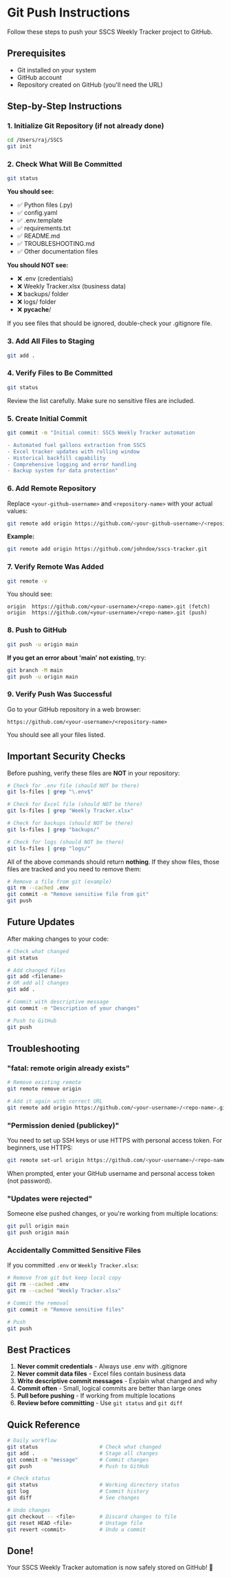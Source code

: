 # Git Push Instructions

Follow these steps to push your SSCS Weekly Tracker project to GitHub.

## Prerequisites

- Git installed on your system
- GitHub account
- Repository created on GitHub (you'll need the URL)

## Step-by-Step Instructions

### 1. Initialize Git Repository (if not already done)

```bash
cd /Users/raj/SSCS
git init
```

### 2. Check What Will Be Committed

```bash
git status
```

**You should see:**
- ✅ Python files (.py)
- ✅ config.yaml
- ✅ .env.template
- ✅ requirements.txt
- ✅ README.md
- ✅ TROUBLESHOOTING.md
- ✅ Other documentation files

**You should NOT see:**
- ❌ .env (credentials)
- ❌ Weekly Tracker.xlsx (business data)
- ❌ backups/ folder
- ❌ logs/ folder
- ❌ __pycache__/

If you see files that should be ignored, double-check your .gitignore file.

### 3. Add All Files to Staging

```bash
git add .
```

### 4. Verify Files to Be Committed

```bash
git status
```

Review the list carefully. Make sure no sensitive files are included.

### 5. Create Initial Commit

```bash
git commit -m "Initial commit: SSCS Weekly Tracker automation

- Automated fuel gallons extraction from SSCS
- Excel tracker updates with rolling window
- Historical backfill capability
- Comprehensive logging and error handling
- Backup system for data protection"
```

### 6. Add Remote Repository

Replace `<your-github-username>` and `<repository-name>` with your actual values:

```bash
git remote add origin https://github.com/<your-github-username>/<repository-name>.git
```

**Example:**
```bash
git remote add origin https://github.com/johndoe/sscs-tracker.git
```

### 7. Verify Remote Was Added

```bash
git remote -v
```

You should see:
```
origin  https://github.com/<your-username>/<repo-name>.git (fetch)
origin  https://github.com/<your-username>/<repo-name>.git (push)
```

### 8. Push to GitHub

```bash
git push -u origin main
```

**If you get an error about 'main' not existing**, try:
```bash
git branch -M main
git push -u origin main
```

### 9. Verify Push Was Successful

Go to your GitHub repository in a web browser:
```
https://github.com/<your-username>/<repository-name>
```

You should see all your files listed.

## Important Security Checks

Before pushing, verify these files are **NOT** in your repository:

```bash
# Check for .env file (should NOT be there)
git ls-files | grep "\.env$"

# Check for Excel file (should NOT be there)
git ls-files | grep "Weekly Tracker.xlsx"

# Check for backups (should NOT be there)
git ls-files | grep "backups/"

# Check for logs (should NOT be there)
git ls-files | grep "logs/"
```

All of the above commands should return **nothing**. If they show files, those files are tracked and you need to remove them:

```bash
# Remove a file from git (example)
git rm --cached .env
git commit -m "Remove sensitive file from git"
git push
```

## Future Updates

After making changes to your code:

```bash
# Check what changed
git status

# Add changed files
git add <filename>
# OR add all changes
git add .

# Commit with descriptive message
git commit -m "Description of your changes"

# Push to GitHub
git push
```

## Troubleshooting

### "fatal: remote origin already exists"

```bash
# Remove existing remote
git remote remove origin

# Add it again with correct URL
git remote add origin https://github.com/<your-username>/<repo-name>.git
```

### "Permission denied (publickey)"

You need to set up SSH keys or use HTTPS with personal access token. For beginners, use HTTPS:

```bash
git remote set-url origin https://github.com/<your-username>/<repo-name>.git
```

When prompted, enter your GitHub username and personal access token (not password).

### "Updates were rejected"

Someone else pushed changes, or you're working from multiple locations:

```bash
git pull origin main
git push origin main
```

### Accidentally Committed Sensitive Files

If you committed `.env` or `Weekly Tracker.xlsx`:

```bash
# Remove from git but keep local copy
git rm --cached .env
git rm --cached "Weekly Tracker.xlsx"

# Commit the removal
git commit -m "Remove sensitive files"

# Push
git push
```

## Best Practices

1. **Never commit credentials** - Always use .env with .gitignore
2. **Never commit data files** - Excel files contain business data
3. **Write descriptive commit messages** - Explain what changed and why
4. **Commit often** - Small, logical commits are better than large ones
5. **Pull before pushing** - If working from multiple locations
6. **Review before committing** - Use `git status` and `git diff`

## Quick Reference

```bash
# Daily workflow
git status                    # Check what changed
git add .                     # Stage all changes
git commit -m "message"       # Commit changes
git push                      # Push to GitHub

# Check status
git status                    # Working directory status
git log                       # Commit history
git diff                      # See changes

# Undo changes
git checkout -- <file>        # Discard changes to file
git reset HEAD <file>         # Unstage file
git revert <commit>           # Undo a commit
```

## Done!

Your SSCS Weekly Tracker automation is now safely stored on GitHub! 🎉
